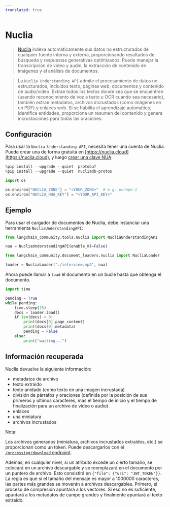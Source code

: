```yaml
---
translated: true
---
```


# Nuclia

>[Nuclia](https://nuclia.com) indexa automáticamente sus datos no estructurados de cualquier fuente interna y externa, proporcionando resultados de búsqueda y respuestas generativas optimizados. Puede manejar la transcripción de video y audio, la extracción de contenido de imágenes y el análisis de documentos.

>La `Nuclia Understanding API` admite el procesamiento de datos no estructurados, incluidos texto, páginas web, documentos y contenido de audio/video. Extrae todos los textos donde sea que se encuentren (usando reconocimiento de voz a texto u OCR cuando sea necesario), también extrae metadatos, archivos incrustados (como imágenes en un PDF) y enlaces web. Si se habilita el aprendizaje automático, identifica entidades, proporciona un resumen del contenido y genera incrustaciones para todas las oraciones.

## Configuración

Para usar la `Nuclia Understanding API`, necesita tener una cuenta de Nuclia. Puede crear una de forma gratuita en [https://nuclia.cloud](https://nuclia.cloud), y luego [crear una clave NUA](https://docs.nuclia.dev/docs/docs/using/understanding/intro).

```python
%pip install --upgrade --quiet  protobuf
%pip install --upgrade --quiet  nucliadb-protos
```

```python
import os

os.environ["NUCLIA_ZONE"] = "<YOUR_ZONE>"  # e.g. europe-1
os.environ["NUCLIA_NUA_KEY"] = "<YOUR_API_KEY>"
```

## Ejemplo

Para usar el cargador de documentos de Nuclia, debe instanciar una herramienta `NucliaUnderstandingAPI`:

```python
from langchain_community.tools.nuclia import NucliaUnderstandingAPI

nua = NucliaUnderstandingAPI(enable_ml=False)
```

```python
from langchain_community.document_loaders.nuclia import NucliaLoader

loader = NucliaLoader("./interview.mp4", nua)
```

Ahora puede llamar a `load` el documento en un bucle hasta que obtenga el documento.

```python
import time

pending = True
while pending:
    time.sleep(15)
    docs = loader.load()
    if len(docs) > 0:
        print(docs[0].page_content)
        print(docs[0].metadata)
        pending = False
    else:
        print("waiting...")
```

## Información recuperada

Nuclia devuelve la siguiente información:

- metadatos de archivo
- texto extraído
- texto anidado (como texto en una imagen incrustada)
- división de párrafos y oraciones (definida por la posición de sus primeros y últimos caracteres, más el tiempo de inicio y el tiempo de finalización para un archivo de video o audio)
- enlaces
- una miniatura
- archivos incrustados

Nota:

  Los archivos generados (miniatura, archivos incrustados extraídos, etc.) se proporcionan como un token. Puede descargarlos con el [`/processing/download` endpoint](https://docs.nuclia.dev/docs/api#operation/Download_binary_file_processing_download_get).

  Además, en cualquier nivel, si un atributo excede un cierto tamaño, se colocará en un archivo descargable y se reemplazará en el documento por un puntero de archivo. Esto consistirá en `{"file": {"uri": "JWT_TOKEN"}}`. La regla es que si el tamaño del mensaje es mayor a 1000000 caracteres, las partes más grandes se moverán a archivos descargables. Primero, el proceso de compresión apuntará a los vectores. Si eso no es suficiente, apuntará a los metadatos de campo grandes y finalmente apuntará al texto extraído.

